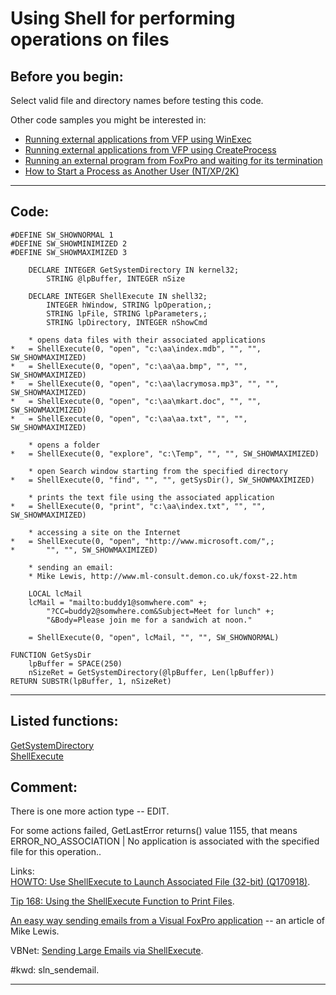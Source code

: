<link rel="stylesheet" type="text/css" href="../css/win32api.css">  
<link rel="stylesheet" href="https://cdnjs.cloudflare.com/ajax/libs/font-awesome/4.7.0/css/font-awesome.min.css">

# Using Shell for performing operations on files

## Before you begin:
Select valid file and directory names before testing this code.  

Other code samples you might be interested in:  
* [Running external applications from VFP using WinExec](sample_002.md)  
* [Running external applications from VFP using CreateProcess](sample_003.md)  
* [Running an external program from FoxPro and waiting for its termination](sample_377.md)  
* [How to Start a Process as Another User (NT/XP/2K)](sample_426.md)  

  
***  


## Code:
```foxpro  
#DEFINE SW_SHOWNORMAL 1
#DEFINE SW_SHOWMINIMIZED 2
#DEFINE SW_SHOWMAXIMIZED 3

	DECLARE INTEGER GetSystemDirectory IN kernel32;
		STRING @lpBuffer, INTEGER nSize

	DECLARE INTEGER ShellExecute IN shell32;
		INTEGER hWindow, STRING lpOperation,;
		STRING lpFile, STRING lpParameters,;
		STRING lpDirectory, INTEGER nShowCmd

	* opens data files with their associated applications
*	= ShellExecute(0, "open", "c:\aa\index.mdb", "", "", SW_SHOWMAXIMIZED)
*	= ShellExecute(0, "open", "c:\aa\aa.bmp", "", "", SW_SHOWMAXIMIZED)
*	= ShellExecute(0, "open", "c:\aa\lacrymosa.mp3", "", "", SW_SHOWMAXIMIZED)
*	= ShellExecute(0, "open", "c:\aa\mkart.doc", "", "", SW_SHOWMAXIMIZED)
*	= ShellExecute(0, "open", "c:\aa\aa.txt", "", "", SW_SHOWMAXIMIZED)

	* opens a folder
*	= ShellExecute(0, "explore", "c:\Temp", "", "", SW_SHOWMAXIMIZED)

	* open Search window starting from the specified directory
*	= ShellExecute(0, "find", "", "", getSysDir(), SW_SHOWMAXIMIZED)
	
	* prints the text file using the associated application
*	= ShellExecute(0, "print", "c:\aa\index.txt", "", "", SW_SHOWMAXIMIZED)

	* accessing a site on the Internet
*	= ShellExecute(0, "open", "http://www.microsoft.com/",;
*		"", "", SW_SHOWMAXIMIZED)

	* sending an email:
	* Mike Lewis, http://www.ml-consult.demon.co.uk/foxst-22.htm

	LOCAL lcMail
	lcMail = "mailto:buddy1@somwhere.com" +;
		"?CC=buddy2@somwhere.com&Subject=Meet for lunch" +;
		"&Body=Please join me for a sandwich at noon."

	= ShellExecute(0, "open", lcMail, "", "", SW_SHOWNORMAL)
	
FUNCTION GetSysDir
	lpBuffer = SPACE(250)
	nSizeRet = GetSystemDirectory(@lpBuffer, Len(lpBuffer))
RETURN SUBSTR(lpBuffer, 1, nSizeRet)  
```  
***  


## Listed functions:
[GetSystemDirectory](../libraries/kernel32/GetSystemDirectory.md)  
[ShellExecute](../libraries/shell32/ShellExecute.md)  

## Comment:
There is one more action type -- EDIT.   
  
For some actions failed, GetLastError returns() value 1155, that means ERROR_NO_ASSOCIATION | No application is associated with the specified file for this operation..  
  
Links:  
<a href="http://support.microsoft.com/default.aspx?scid=kb;EN-US;q170918">HOWTO: Use ShellExecute to Launch Associated File (32-bit) (Q170918)</a>.  
  
<a href="http://msdn.microsoft.com/archive/default.asp?url=/archive/en-us/dnarvbtips/html/msdn_msdn168.asp">Tip 168: Using the ShellExecute Function to Print Files</a>.  
  
<a href="http://www.ml-consult.demon.co.uk/foxst-22.htm">An easy way sending emails from a Visual FoxPro application</a> -- an article of Mike Lewis.  
  
VBNet: <a href="http://www.mvps.org/vbnet/index.html?code/internet/shellexecutelargeemail.htm">Sending Large Emails via ShellExecute</a>.  
  
#kwd: sln_sendemail.  
  
***  

